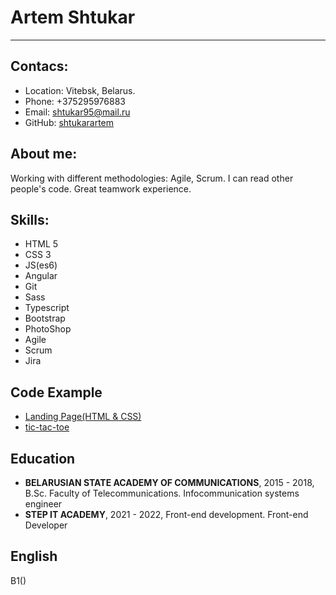 # Artem Shtukar
----

## Contacs:
 - Location: Vitebsk, Belarus.
 - Phone: +375295976883
 - Email: shtukar95@mail.ru
 - GitHub: [shtukarartem](https://github.com/shtukarartem)

## About me:
Working with different methodologies: Agile, Scrum. I can read other people's code. Great teamwork experience.

## Skills:
- HTML 5 
- CSS 3 
- JS(es6) 
- Angular
- Git
- Sass
- Typescript 
- Bootstrap 
- PhotoShop 
- Agile 
- Scrum
- Jira

## Code Example
- [Landing Page(HTML & CSS)](https://github.com/shtukarartem/itstep/tree/main/tasks/control%20work)
- [tic-tac-toe](https://github.com/shtukarartem/itstep/tree/main/tasks/Task%2048.%20Simple%20project)

## Education
- **BELARUSIAN STATE ACADEMY OF COMMUNICATIONS**, 2015 - 2018, B.Sc. Faculty of Telecommunications. Infocommunication systems engineer
- **STEP IT ACADEMY**, 2021 - 2022, Front-end development. Front-end Developer

## English
B1()

